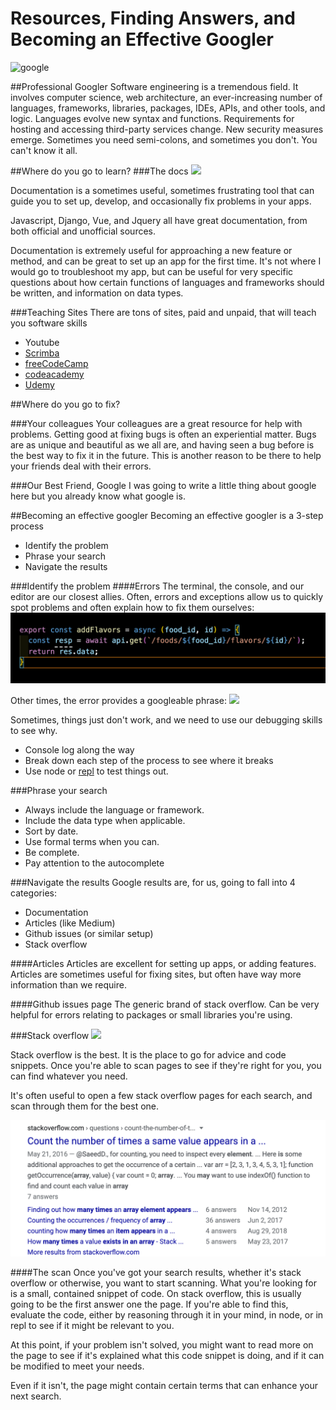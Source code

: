# Resources, Finding Answers, and Becoming an Effective Googler

![google](https://i.chzbgr.com/full/9340630784/h357E9FA4/text-when-you-write-10-lines-of-code-without-searching-on-google-itaint-much-but-its-honest-work)

##Professional Googler
Software engineering is a tremendous field.  It involves computer science, web architecture, an ever-increasing number of languages, frameworks, libraries, packages, IDEs, APIs, and other tools, and logic. Languages evolve new syntax and functions. Requirements for hosting and accessing third-party services change. New security measures emerge. Sometimes you need semi-colons, and sometimes you don't.  You can't know it all.

##Where do you go to learn?
###The docs
![](https://i.redd.it/a5skfy5y88x11.jpg)

Documentation is a sometimes useful, sometimes frustrating tool that can guide you to set up, develop, and occasionally fix problems in your apps.

Javascript, Django, Vue, and Jquery all have great documentation, from both official and unofficial sources.

Documentation is extremely useful for approaching a new feature or method, and can be great to set up an app for the first time.  It's not where I would go to troubleshoot my app, but can be useful for very specific questions about how certain functions of languages and frameworks should be written, and information on data types.

###Teaching Sites
There are tons of sites, paid and unpaid, that will teach you software skills

- Youtube
- [Scrimba](https://scrimba.com/)
- [freeCodeCamp](https://www.freecodecamp.org/)
- [codeacademy](https://www.codecademy.com/)
- [Udemy](https://www.udemy.com/)


##Where do you go to fix?

###Your colleagues
Your colleagues are a great resource for help with problems.  Getting good at fixing bugs is often an experiential matter. Bugs are as unique and beautiful as we all are, and having seen a bug before is the best way to fix it in the future. This is another reason to be there to help your friends deal with their errors.

###Our Best Friend, Google
I was going to write a little thing about google here but you already know what google is.

##Becoming an effective googler
Becoming an effective googler is a 3-step process

- Identify the problem
- Phrase your search
- Navigate the results

###Identify the problem
####Errors
The terminal, the console, and our editor are our closest allies. Often, errors and exceptions allow us to quickly spot problems and often explain how to fix them ourselves:
![](./images/underline.png)

Other times, the error provides a googleable phrase:
![](https://blog.bigbinary.com/assets/unpermitted_params/after-b77e252ec91aef9f10bd17ce1cbdfc0b66e17880f633d39dbeb0fc8016cfab33.png)

Sometimes, things just don't work, and we need to use our debugging skills to see why.

- Console log along the way
- Break down each step of the process to see where it breaks
- Use node or [repl](https://repl.it/~) to test things out.


###Phrase your search

- Always include the language or framework.
- Include the data type when applicable.
- Sort by date.
- Use formal terms when you can.
- Be complete.
- Pay attention to the autocomplete


###Navigate the results
Google results are, for us, going to fall into 4 categories:

- Documentation
- Articles (like Medium)
- Github issues (or similar setup)
- Stack overflow

####Articles
Articles are excellent for setting up apps, or adding features. Articles are sometimes useful for fixing sites, but often have way more information than we require.

####Github issues page
The generic brand of stack overflow. Can be very helpful for errors relating to packages or small libraries you're using.

###Stack overflow
![](https://starecat.com/content/wp-content/uploads/stackoverflow-question-how-do-i-do-a-you-do-b-but-that-doesnt-do-a-yeah-nobody-does-a.jpg)

Stack overflow is the best. It is the place to go for advice and code snippets.  Once you're able to scan pages to see if they're right for you, you can find whatever you need.

It's often useful to open a few stack overflow pages for each search, and scan through them for the best one.

![](./images/somultiple.png)

####The scan
Once you've got your search results, whether it's stack overflow or otherwise, you want to start scanning. What you're looking for is a small, contained snippet of code.  On stack overflow, this is usually going to be the first answer one the page. If you're able to find this, evaluate the code, either by reasoning through it in your mind, in node, or in repl to see if it might be relevant to you.

At this point, if your problem isn't solved, you might want to read more on the page to see if it's explained what this code snippet is doing, and if it can be modified to meet your needs.

Even if it isn't, the page might contain certain terms that can enhance your next search.
